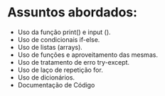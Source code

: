 <h1>Assuntos abordados:</h1>
<ul>
  <li>Uso da função print() e input ().</li>
  <li>Uso de condicionais if-else.</li>
  <li>Uso de listas (arrays).</li>
  <li>Uso de funções e aproveitamento das mesmas.</li>
  <li>Uso de tratamento de erro try-except.</li>
  <li>Uso de laço de repetição for.</li>
  <li>Uso de dicionários.</li>
  <li>Documentação de Código</li>
</ul>
